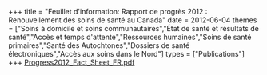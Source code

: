 +++
title = "Feuillet d'information: Rapport de progrès 2012 : Renouvellement des soins de santé au Canada"
date = 2012-06-04
themes = ["Soins à domicile et soins communautaires","État de santé et résultats de santé","Accès et temps d'attente","Ressources humaines","Soins de santé primaires","Santé des Autochtones","Dossiers de santé électroniques","Accès aux soins dans le Nord"]
types = ["Publications"]
+++
[Progress2012_Fact_Sheet_FR.pdf](/files/Progress2012_Fact_Sheet_FR.pdf)
